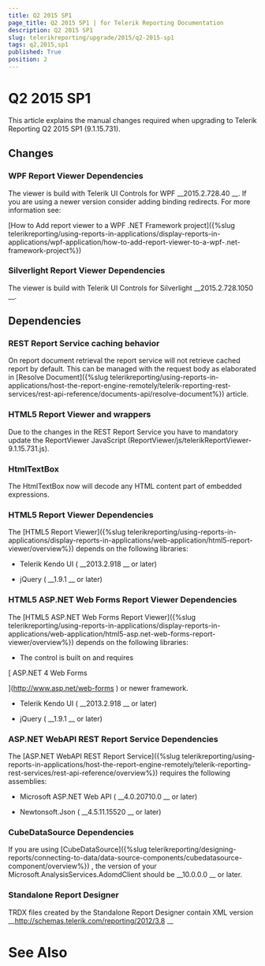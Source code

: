 ```yaml
---
title: Q2 2015 SP1
page_title: Q2 2015 SP1 | for Telerik Reporting Documentation
description: Q2 2015 SP1
slug: telerikreporting/upgrade/2015/q2-2015-sp1
tags: q2,2015,sp1
published: True
position: 2
---
```


# Q2 2015 SP1



This article explains the manual changes required when upgrading to Telerik Reporting Q2 2015 SP1 (9.1.15.731).


## Changes

### WPF Report Viewer Dependencies

The viewer is build with Telerik UI Controls for WPF 
__2015.2.728.40
__. If you are using a newer version consider adding binding redirects. For more information see:
              
[How to Add report viewer to a WPF .NET Framework project]({%slug telerikreporting/using-reports-in-applications/display-reports-in-applications/wpf-application/how-to-add-report-viewer-to-a-wpf-.net-framework-project%})


### Silverlight Report Viewer Dependencies

The viewer is build with Telerik UI Controls for Silverlight 
__2015.2.728.1050
__.
            


## Dependencies

### REST Report Service caching behavior

On report document retrieval the report service will not retrieve cached report by default.
              This can be managed with the request body as elaborated in 
[Resolve Document]({%slug telerikreporting/using-reports-in-applications/host-the-report-engine-remotely/telerik-reporting-rest-services/rest-api-reference/documents-api/resolve-document%})
 article.
            


### HTML5 Report Viewer and wrappers

Due to the changes in the REST Report Service you have to mandatory update the ReportViewer JavaScript (ReportViewer/js/telerikReportViewer-9.1.15.731.js).
            


### HtmlTextBox

The HtmlTextBox now will decode any HTML content part of embedded expressions.
            


### HTML5 Report Viewer Dependencies

The 
[HTML5 Report Viewer]({%slug telerikreporting/using-reports-in-applications/display-reports-in-applications/web-application/html5-report-viewer/overview%})
 depends on the following libraries:
            


* Telerik Kendo UI (
__2013.2.918
__ or later)
                


* jQuery (
__1.9.1
__ or later)
                


### HTML5 ASP.NET Web Forms Report Viewer Dependencies

The 
[HTML5 ASP.NET Web Forms Report Viewer]({%slug telerikreporting/using-reports-in-applications/display-reports-in-applications/web-application/html5-asp.net-web-forms-report-viewer/overview%})
 depends on the following libraries:
            


* The control is built on and requires
                  
[                      ASP.NET 4 Web Forms
                    
](http://www.asp.net/web-forms
)                  or newer framework.
                


* Telerik Kendo UI (
__2013.2.918
__ or later)
                


* jQuery (
__1.9.1
__ or later)
                


### ASP.NET WebAPI REST Report Service Dependencies

The 
[ASP.NET WebAPI REST Report Service]({%slug telerikreporting/using-reports-in-applications/host-the-report-engine-remotely/telerik-reporting-rest-services/rest-api-reference/overview%})
 requires the following assemblies:
            


* Microsoft ASP.NET Web API (
__4.0.20710.0
__ or later)
                


* Newtonsoft.Json (
__4.5.11.15520
__ or later)
                


### CubeDataSource Dependencies

If you are using 
[CubeDataSource]({%slug telerikreporting/designing-reports/connecting-to-data/data-source-components/cubedatasource-component/overview%})
, the version of your
              Microsoft.AnalysisServices.AdomdClient should be 
__10.0.0.0
__ or later.
            


### Standalone Report Designer

TRDX files created by the Standalone Report Designer contain XML version 
__http://schemas.telerik.com/reporting/2012/3.8
__

# See Also

